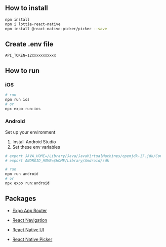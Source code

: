 ## How to install

```sh
npm install
npm i lottie-react-native
npm install @react-native-picker/picker --save
```

## Create .env file

```
API_TOKEN=12xxxxxxxxxxx

```

## How to run

### iOS

```sh
# run
npm run ios
# or
npx expo run:ios
```

### Android

Set up your environment

1. Install Android Studio
2. Set these env variables
```sh
# export JAVA_HOME=/Library/Java/JavaVirtualMachines/openjdk-17.jdk/Contents/Home
# export ANDROID_HOME=$HOME/Library/Android/sdk
```

```sh
# run
npm run android
# or
npx expo run:android
```

## Packages

-   [Expo App Router](https://docs.expo.dev/router/create-pages/)
-   [React Navigation](https://reactnavigation.org/docs/header-buttons)

-   [React Native UI](https://reactnativeelements.com/)
-   [React Native Picker](https://github.com/react-native-picker/picker)
